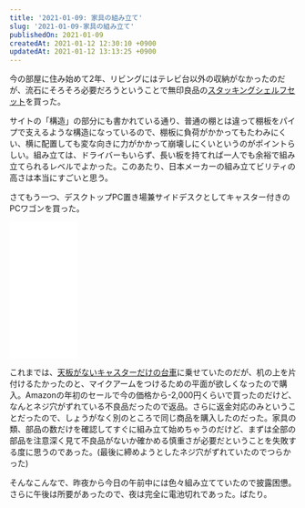 ```yaml
---
title: '2021-01-09: 家具の組み立て'
slug: '2021-01-09-家具の組み立て'
publishedOn: 2021-01-09
createdAt: 2021-01-12 12:30:10 +0900
updatedAt: 2021-01-12 13:13:25 +0900
---
```

今の部屋に住み始めて2年、リビングにはテレビ台以外の収納がなかったのだが、流石にそろそろ必要だろうということで無印良品の[スタッキングシェルフセット](https://www.muji.com/jp/ja/store/cmdty/detail/4549337263628)を買った。

サイトの「構造」の部分にも書かれている通り、普通の棚とは違って棚板をパイプで支えるような構造になっているので、棚板に負荷がかかってもたわみにくい、横に配置しても変な向きに力がかかって崩壊しにくいというのがポイントらしい。組み立ては、ドライバーもいらず、長い板を持てれば一人でも余裕で組み立てられるレベルでよかった。このあたり、日本メーカーの組み立てビリティの高さは本当にすごいと思う。

さてもう一つ、デスクトップPC置き場兼サイドデスクとしてキャスター付きのPCワゴンを買った。

<iframe style="width:120px;height:240px;" marginwidth="0" marginheight="0" scrolling="no" frameborder="0" src="//rcm-fe.amazon-adsystem.com/e/cm?lt1=_blank&bc1=000000&IS2=1&bg1=FFFFFF&fc1=000000&lc1=0000FF&t=shucreamnet-22&language=ja_JP&o=9&p=8&l=as4&m=amazon&f=ifr&ref=as_ss_li_til&asins=B088R8Q4R8&linkId=1b4b29614062d1afc48978de26218e54"></iframe>

これまでは、[天板がないキャスターだけの台車](https://amzn.to/3oGIaCj)に乗せていたのだが、机の上を片付けるたかったのと、マイクアームをつけるための平面が欲しくなったので購入。Amazonの年初のセールで今の価格から-2,000円くらいで買ったのだけど、なんとネジ穴がずれている不良品だったので返品。さらに返金対応のみということだったので、しょうがなく別のところで同じ商品を購入したのだった。家具の類、部品の数だけを確認してすぐに組み立て始めちゃうのだけど、まずは全部の部品を注意深く見て不良品がないか確かめる慎重さが必要だということを失敗する度に思うのであった。(最後に締めようとしたネジ穴がずれていたのでつらかった)

そんなこんなで、昨夜から今日の午前中には色々組み立てていたので披露困憊。さらに午後は所要があったので、夜は完全に電池切れであった。ばたり。
